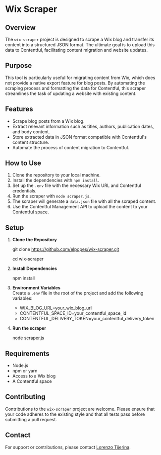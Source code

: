 # Wix Scraper

## Overview

The `wix-scraper` project is designed to scrape a Wix blog and transfer its content into a structured JSON format. The ultimate goal is to upload this data to Contentful, facilitating content migration and website updates.

## Purpose

This tool is particularly useful for migrating content from Wix, which does not provide a native export feature for blog posts. By automating the scraping process and formatting the data for Contentful, this scraper streamlines the task of updating a website with existing content.

## Features

- Scrape blog posts from a Wix blog.
- Extract relevant information such as titles, authors, publication dates, and body content.
- Store extracted data in JSON format compatible with Contentful's content structure.
- Automate the process of content migration to Contentful.

## How to Use

1. Clone the repository to your local machine.
2. Install the dependencies with `npm install`.
3. Set up the `.env` file with the necessary Wix URL and Contentful credentials.
4. Run the scraper with `node scraper.js`.
5. The scraper will generate a `data.json` file with all the scraped content.
6. Use the Contentful Management API to upload the content to your Contentful space.

## Setup

1. **Clone the Repository**

   git clone https://github.com/elpopes/wix-scraper.git

   cd wix-scraper

2. **Install Dependencies**

   npm install

3. **Environment Variables**  
   Create a `.env` file in the root of the project and add the following variables:

   - WIX_BLOG_URL=your_wix_blog_url
   - CONTENTFUL_SPACE_ID=your_contentful_space_id
   - CONTENTFUL_DELIVERY_TOKEN=your_contentful_delivery_token

4. **Run the scraper**

   node scraper.js

## Requirements

- Node.js
- npm or yarn
- Access to a Wix blog
- A Contentful space

## Contributing

Contributions to the `wix-scraper` project are welcome. Please ensure that your code adheres to the existing style and that all tests pass before submitting a pull request.

## Contact

For support or contributions, please contact [Lorenzo Tijerina](mailto:lorenzotijerina@gmail.com).

